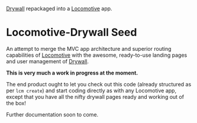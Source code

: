 [Drywall](http://jedireza.github.io/drywall/) repackaged into a [Locomotive](http://locomotivejs.org/) app.

# Locomotive-Drywall Seed

An attempt to merge the MVC app architecture and superior routing capabilities of [Locomotive](http://locomotivejs.org/) with the awesome, ready-to-use landing pages and user management of [Drywall](http://jedireza.github.io/drywall/).

**This is very much a work in progress at the moment.**

The end product ought to let you check out this code (already structured as per `lcm create`) and start coding directly as with any Locomotive app, except that you have all the nifty drywall pages ready and working out of the box!

Further documentation soon to come.